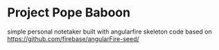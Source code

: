 Project Pope Baboon
==========

simple personal notetaker built with angularfire
skeleton code based on https://github.com/firebase/angularFire-seed/
